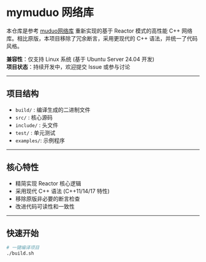 # mymuduo 网络库

本仓库是参考 [muduo网络库](https://github.com/chenshuo/muduo) 重新实现的基于 Reactor 模式的高性能 C++ 网络库。相比原版，本项目移除了冗余断言，采用更现代的 C++ 语法，并统一了代码风格。

**兼容性**：仅支持 Linux 系统 (基于 Ubuntu Server 24.04 开发)  
**项目状态**：持续开发中，欢迎提交 Issue 或参与讨论

---

## 项目结构

- `build/`   : 编译生成的二进制文件
- `src/`     : 核心源码
- `include/` : 头文件
- `test/`    : 单元测试
- `examples/`: 示例程序

---

## 核心特性

- 精简实现 Reactor 核心逻辑
- 采用现代 C++ 语法 (C++11/14/17 特性)
- 移除原版非必要的断言检查
- 改进代码可读性和一致性

---

## 快速开始

```bash
# 一键编译项目
./build.sh